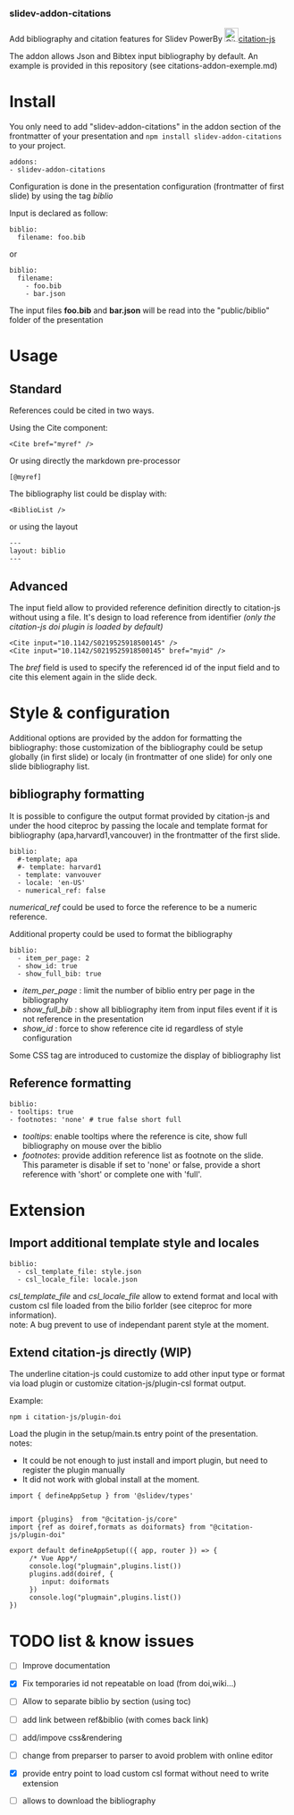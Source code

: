 ### slidev-addon-citations   

Add bibliography and citation features for Slidev
PowerBy <img alt="Citation.js" src="https://citation.js.org/favicon.png"  width="25" height="25" />[citation-js](https://citation.js.org)


The addon allows Json and Bibtex input bibliography by default.
An example is provided in this repository (see citations-addon-exemple.md)

# Install   
You only need to add "slidev-addon-citations" in the addon section of the frontmatter of your presentation and ```npm install slidev-addon-citations``` to your project.

```
addons:
- slidev-addon-citations
```

Configuration is done in the presentation configuration (frontmatter of first slide) by using the tag *biblio*

Input is declared as follow:   
```
biblio:
  filename: foo.bib
```
or 
```
biblio:
  filename:
    - foo.bib
    - bar.json
```
The input files **foo.bib** and **bar.json** will be read into the "public/biblio" folder of the presentation

# Usage   
## Standard
References could be cited in two ways.

Using the Cite component:
```
<Cite bref="myref" />
```
Or using directly the markdown pre-processor 
```
[@myref]
```

The bibliography list could be display with:
```
<BiblioList />
```
or using the layout
```
---
layout: biblio
---
```

## Advanced
The input field allow to provided reference definition directly to citation-js without using a file.
It's design to load reference from identifier *(only the citation-js doi plugin is loaded by default)*

```
<Cite input="10.1142/S0219525918500145" />   
<Cite input="10.1142/S0219525918500145" bref="myid" />
```
The *bref* field is used to specify the referenced id of the input field and to cite this element again in the slide deck.


# Style & configuration   
Additional options are provided by the addon for formatting the bibliography:
those customization of the bibliography could be setup globally (in first slide) or localy (in frontmatter of one slide) for only one slide bibliography list.

## bibliography formatting
It is possible to configure the output format provided by citation-js and under the hood citeproc
by passing the locale and template format for bibliography (apa,harvard1,vancouver) in the frontmatter of the first slide.

```
biblio:
  #-template; apa
  #- template: harvard1
  - template: vanvouver
  - locale: 'en-US' 
  - numerical_ref: false
```
*numerical_ref* could be used to force the reference to be a numeric reference.

Additional property could be used to format the bibliography
```
biblio:
  - item_per_page: 2
  - show_id: true
  - show_full_bib: true
```
- *item_per_page* : limit the number of biblio entry per page in the bibliography   
- *show_full_bib* : show all bibliography item from input files event if it is not reference in the presentation   
- *show_id* : force to show reference cite id regardless of style configuration

Some CSS tag are introduced to customize the display of bibliography list


## Reference formatting

```
biblio:
- tooltips: true
- footnotes: 'none' # true false short full
```
- *tooltips*: enable tooltips where the reference is cite, show full bibliography on mouse over the biblio
- *footnotes*: provide addition reference list as footnote on the slide.   
This parameter is disable if set to 'none' or false, provide a short reference with 'short' or complete one with 'full'.


# Extension 
## Import additional template style and locales
```
biblio:
  - csl_template_file: style.json
  - csl_locale_file: locale.json 
```
*csl_template_file* and *csl_locale_file* allow to extend format and local with custom csl file loaded from the bilio forlder (see citeproc for more information).    
note: A bug prevent to use of independant parent style at the moment. 

## Extend citation-js directly (WIP)
The underline citation-js could customize to add other input type or format via load plugin or customize citation-js/plugin-csl format output.

Example:  
```
npm i citation-js/plugin-doi
```
Load the plugin in the setup/main.ts entry point of the presentation.   
notes:    
- It could be not enough to just install and import plugin, but need to register the plugin manually
- It did not work with global install at the moment.
```
import { defineAppSetup } from '@slidev/types'


import {plugins}  from "@citation-js/core"
import {ref as doiref,formats as doiformats} from "@citation-js/plugin-doi"

export default defineAppSetup(({ app, router }) => {
     /* Vue App*/
     console.log("plugmain",plugins.list())
     plugins.add(doiref, {
        input: doiformats
     })
     console.log("plugmain",plugins.list())
})
```

# TODO list & know issues
- [ ] Improve documentation
- [x] Fix temporaries id not repeatable on load (from doi,wiki...)
- [ ] Allow to separate biblio by section (using toc)
- [ ] add link between ref&biblio (with comes back link)
- [ ] add/impove css&rendering
- [ ] change from preparser to parser to avoid problem with online editor
- [x] provide entry point to load custom csl format without need to write extension
- [ ] allows to download the bibliography


